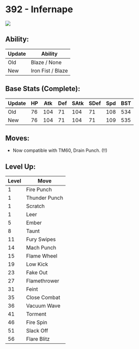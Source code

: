 # 392 - Infernape
![][392]

## Ability:

Update | Ability
---    | ---
Old    | Blaze / None
New    | Iron Fist / Blaze

## Base Stats (Complete):

Update | HP | Atk | Def | SAtk | SDef | Spd | BST
---    | ---| --- | --- | ---  | ---  | --- | ---
Old    | 76 |  104 |  71 |  104  |  71  |  108  |  534
New    | 76 |  104 |  71 |  104  |  71  |  109  |  535

## Moves:

 - Now compatible with TM60, Drain Punch. (!!)

## Level Up:

Level | Move
---   | ---
  1   | Fire Punch
  1   | Thunder Punch
  1   | Scratch
  1   | Leer
  5   | Ember
  8   | Taunt
 11   | Fury Swipes
 14   | Mach Punch
 15   | Flame Wheel
 19   | Low Kick
 23   | Fake Out
 27   | Flamethrower
 31   | Feint
 35   | Close Combat
 36   | Vacuum Wave
 41   | Torment
 46   | Fire Spin
 51   | Slack Off
 56   | Flare Blitz



[392]: /img/pokemon/392.png
